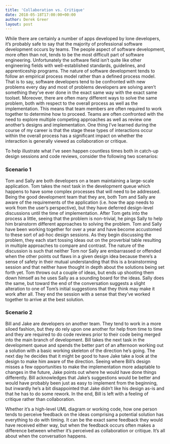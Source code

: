 ```yaml
---
title: 'Collaboration vs. Critique'
date: 2018-05-18T17:00:00+00:00
author: Derek Greer
layout: post
---
```


  While there are certainly a number of apps developed by lone developers, it’s probably safe to say that the majority of professional software development occurs by teams.  The people aspect of software development, more often than not, tends to be the most difficult part of software engineering.  Unfortunately the software field isn’t quite like other engineering fields with well-established standards, guidelines, and apprenticeship programs.  The nature of software development tends to follow an empirical process model rather than a defined process model.  That is to say, software developers tend to be confronted with new problems every day and most of problems developers are solving aren’t something they’ve ever done in the exact same way with the exact same toolset.  Moreover, there are often many different ways to solve the same problem, both with respect to the overall process as well as the implementation.  This means that team members are often required to work together to determine how to proceed.  Teams are often confronted with the need to explore multiple competing approaches as well as review one another’s designs and implementation.  One thing I’ve learned during the course of my career is that the stage these types of interactions occur within the overall process has a significant impact on whether the interaction is generally viewed as collaboration or critique.

  
  To help illustrate what I’ve seen happen countless times both in catch-up design sessions and code reviews, consider the following two scenarios:

### Scenario 1
Tom and Sally are both developers on a team maintaining a large-scale application.  Tom takes the next task in the development queue which happens to have some complex processes that will need to be addressed.  Being the good development team that they are, both Tom and Sally are aware of the requirements of the application (i.e. how the app needs to work from the user’s perspective), but they have deferred design-level discussions until the time of implementation.  After Tom gets into the process a little, seeing that the problem is non-trivial, he pings Sally to help him brainstorm different approaches to solving the problem.  Tom and Sally have been working together for over a year and have become accustomed to these sort of ad-hoc design sessions.  As they begin discussing the problem, they each start tossing ideas out on the proverbial table resulting in multiple approaches to compare and contrast.  The nature of the discussion is such that neither Tom nor Sally are embarrassed or offended when the other points out flaws in a given design idea because there’s a sense of safety in their mutual understanding that this is a brainstorming session and that neither have thought in depth about the solutions being set forth yet.  Tom throws out a couple of ideas, but ends up shooting them down himself as he uses Sally as a sounding board for the ideas.  Sally does the same, but toward the end of the conversation suggests a slight alteration to one of Tom’s initial suggestions that they think may make it work after all.  They end the session with a sense that they’ve worked together to arrive at the best solution.

### Scenario 2
Bill and Jake are developers on another team.  They tend to work in a more siloed fashion, but they do rely upon one another for help from time to time and they are required to do code reviews prior to their code being merged into the main branch of development.  Bill takes the next task in the development queue and spends the better part of an afternoon working out a solution with a basic working skeleton of the direction he’s going.  The next day he decides that it might be good to have Jake take a look at the design to make him aware of the direction.  Seeing where Bill’s design misses a few opportunities to make the implementation more adaptable to changes in the future, Jake points out where he would have done things differently.  Bill acknowledges that Jake’s suggestions would be better and would have probably been just as easy to implement from the beginning, but inwardly he’s a bit disappointed that Jake didn’t like his design as-is and that he has to do some rework.  In the end, Bill is left with a feeling of critique rather than collaboration.

Whether it’s a high-level UML diagram or working code, how one person tends to perceive feedback on the ideas comprising a potential solution has everything to do with timing. It can be the exact same feedback they would have received either way, but when the feedback occurs often makes a difference between whether it’s perceived as collaboration or critique.  It’s all about when the conversation happens.

